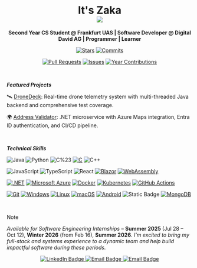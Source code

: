 <h1 align="center">
  It's Zaka 
</br> 
  <img src="https://github.com/user-attachments/assets/7c73240f-b0bc-40b7-beeb-8a348fe6e6d2"/>
</h1>

<p align="center">
  <strong>Second Year CS Student @ Frankfurt UAS | Software Developer @ Digital David AG | Programmer | Learner</strong>
</p>


<div align="center">

[![Stars](https://img.shields.io/badge/Stars-99999-yellow?style=for-the-badge&logo=github)](https://github.com/zakaBouj?tab=repositories)
[![Commits](https://img.shields.io/badge/Commits-99999-brightgreen?style=for-the-badge&logo=git)](https://github.com/zakaBouj)

[![Pull Requests](https://img.shields.io/badge/PRs-101-purple?style=flat&logo=github)](https://github.com/pulls)
[![Issues](https://img.shields.io/badge/Issues-130-red?style=flat&logo=github)](https://github.com/issues)
[![Year Contributions](https://img.shields.io/badge/2025%20Contributions-956-blueviolet?style=flat&logo=github)](https://github.com/zakaBouj)

</div>

</br>

***Featured Projects***

<!--
🚦 Project Vision: A traffic simulation platform using C++/WebAssembly with React/TypeScript frontend and WebGL rendering.
[View Repo](link) • [Live Demo](link)
-->

🛰️ [DroneDeck](https://github.com/Code-Hauptwache/DroneDeck): Real-time drone telemetry system with multi-threaded Java backend and comprehensive test coverage.

🌍 [Address Validator](https://github.com/zakaBouj/AddressValidator): .NET microservice with Azure Maps integration, Entra ID authentication, and CI/CD pipeline.

</br>

***Technical Skills***

 ![Java](https://img.shields.io/badge/Java-ED8B00?style=flat&logo=java&logoColor=white) ![Python](https://img.shields.io/badge/Python-3670A0?style=flat&logo=python&logoColor=ffdd54) ![C%23](https://img.shields.io/badge/C%23-239120?style=flat&logo=c-sharp&logoColor=white) [![C](https://img.shields.io/badge/C-00599C?logo=c&logoColor=white)](#) ![C++](https://img.shields.io/badge/C%2B%2B-00599C?style=flat&logo=c%2B%2B&logoColor=white)
 
![JavaScript](https://img.shields.io/badge/JavaScript-F7DF1E?style=flat&logo=javascript&logoColor=black) ![TypeScript](https://img.shields.io/badge/TypeScript-3178C6?style=flat&logo=typescript&logoColor=white) ![React](https://img.shields.io/badge/React-20232A?style=flat&logo=react&logoColor=61DAFB) [![Blazor](https://img.shields.io/badge/Blazor-512BD4?logo=blazor&logoColor=fff)](#) [![WebAssembly](https://img.shields.io/badge/WebAssembly-654FF0?logo=webassembly&logoColor=fff)](#)
 
[![.NET](https://img.shields.io/badge/.NET-512BD4?logo=dotnet&logoColor=fff)](#) [![Microsoft Azure](https://custom-icon-badges.demolab.com/badge/Microsoft%20Azure-0089D6?logo=msazure&logoColor=white)](#) [![Docker](https://img.shields.io/badge/Docker-2496ED?logo=docker&logoColor=fff)](#) [![Kubernetes](https://img.shields.io/badge/Kubernetes-326CE5?logo=kubernetes&logoColor=fff)](#) [![GitHub Actions](https://img.shields.io/badge/GitHub_Actions-2088FF?logo=github-actions&logoColor=white)](#)
 
[![Git](https://img.shields.io/badge/Git-F05032?logo=git&logoColor=fff)](#) [![Windows](https://custom-icon-badges.demolab.com/badge/Windows-0078D6?logo=windows11&logoColor=white)](#) [![Linux](https://img.shields.io/badge/Linux-FCC624?logo=linux&logoColor=black)](#) [![macOS](https://img.shields.io/badge/macOS-000000?logo=apple&logoColor=F0F0F0)](#) [![Android](https://img.shields.io/badge/Android-3DDC84?logo=android&logoColor=white)](#) ![Static Badge](https://img.shields.io/badge/CUDA%2FOpenCL-91bc3e) [![MongoDB](https://img.shields.io/badge/MongoDB-%234ea94b.svg?logo=mongodb&logoColor=white)](#)

</br>

> [!NOTE]
> *Available for Software Engineering Internships* – **Summer 2025** (Jul 28 – Oct 12), **Winter 2026** (from Feb 16), **Summer 2026**.
> *I’m excited to bring my full-stack and systems experience to a dynamic team and help build impactful software during these periods.*


<p align="center">
  <a href="https://www.linkedin.com/in/zakaria-boujana/">
    <img src="https://img.shields.io/badge/LinkedIn-0077B5?style=for-the-badge&logo=linkedin&logoColor=white" alt="LinkedIn Badge"/>
  </a>
  <a href="mailto:boujana.zakaria03@gmail.com">
    <img src="https://img.shields.io/badge/Personal-D14836?style=for-the-badge&logo=gmail&logoColor=white" alt="Email Badge"/>
  </a>
  <a href="mailto:zb@digitaldavid.io">
    <img src="https://img.shields.io/badge/Work-D14836?style=for-the-badge&logo=gmail&logoColor=white" alt="Email Badge"/>
  </a>
</p>
